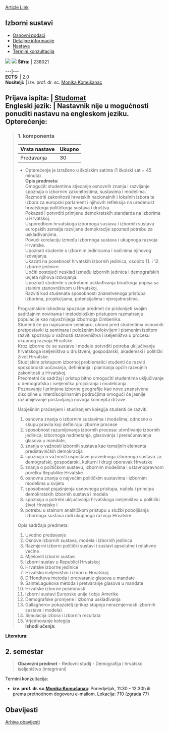 [Article Link](https://www.fhs.hr/predmet/izbsus)

## Izborni sustavi
  * [Osnovni podaci](https://www.fhs.hr/predmet/izbsus#v1id-523766_909460_1_0 "Osnovni podaci")
  * [Detaljne informacije](https://www.fhs.hr/predmet/izbsus#v1id-523766_909460_1_1 "Detaljne informacije")
  * [Nastava](https://www.fhs.hr/predmet/izbsus#v1id-523766_909460_1_2 "Nastava")
  * [Termini konzultacija](https://www.fhs.hr/predmet/izbsus#v1id-523766_909460_1_3 "Termini konzultacija")


[![](https://www.fhs.hr/img/flags/gif/hr.gif)](https://www.fhs.hr/predmet/izbsus) [![](https://www.fhs.hr/img/flags/gif/gb.gif)](https://www.fhs.hr/en/course/elesys)
**Šifra:** |  238021  
  
---|---  
**ECTS:** |  2.0   
**Nositelji:** |  izv. prof. dr. sc. [Monika Komušanac](https://www.fhs.hr/djelatnik/monika.komusanac)   
  
**Prijava ispita:** |  [Studomat](http://www.isvu.hr/studomat)  
**Engleski jezik:** |  Nastavnik nije u mogućnosti ponuditi nastavu na engleskom jeziku.   
**Opterećenje:**  
---  
> ### 1. komponenta
> | Vrsta nastave | Ukupno  
> ---|---  
> Predavanja | 30  
> * Opterećenje je izraženo u školskim satima (1 školski sat = 45 minuta)   
**Opis predmeta:**  
> Omogućiti studentima stjecanje osnovnih znanja i razvijanje spoznaja o izbornim zakonitostima, sustavima i modelima.  
>  Razmotriti zakonitosti hrvatskih nacionalnih i lokalnih izbora te izbora za europski parlament i njihovih refleksija na uređenost hrvatskoga političkoga sustava i društva.  
>  Pokazati i potvrditi primjenu demokratskih standarda na izborima u Hrvatskoj.   
>  Usporedbom hrvatskoga izbornoga sustava i izbornih sustava europskih zemalja razvijene demokracije spoznati potrebu za usklađivanjima.  
>  Povući korelaciju između izbornoga sustava i ukupnoga razvoja Hrvatske.  
>  Upoznati studente s izbornim jedinicama i načinima njihovog izdvajanja.  
>  Ukazati na posebnost hrvatskih izbornih jedinica, osobito 11. i 12. izborne jedinice.  
>  Uočiti postojeći nesklad između izbornih jedinica i demografskih uvjeta njihova izdvajanja.  
>  Upoznati studente s potrebom usklađivanja biračkoga popisa sa stalnim stanovništvom u Hrvatskoj.  
>  Razviti kod studenata sposobnosti znanstvenoga pristupa izborima, projekcijama, potencijalima i vjerojatnostima.  
>    
>  Programskim ishodima spoznaje predmet će pridonijeti svojim sadržajnim novinama i metodološkim pristupom razmatranja populacije kao najvažnijega izbornoga čimbenika.  
>  Studenti će po napisanom seminaru, obrani pred studentima osnovnih pretpostavki iz seminara i položenim kolokvijem i pismenim ispitom razviti spoznaju o važnosti stanovništva i iseljeništva u procesu ukupnog razvoja Hrvatske.  
>  Kroz izborne će se sustave i modele potvrditi potreba uključivanja hrvatskoga iseljeništva u društveni, gospodarski, akademski i politički život Hrvatske.  
>  Studijskim pristupom izbornoj problematici studenti će razviti sposobnosti uočavanja, definiranja i planiranja općih razvojnih zakonitosti u Hrvatskoj.  
>  Predmetni će sadržaj i pristup bitno omogućiti studentima uključivanje u demografska i iseljenička projiciranja i modeliranja.   
>  Poznavanje i primjena izborne geografije kao nove znanstvene discipline u interdisciplinarnim područjima omogući će jasnije razumijevanje postavljanja novoga koncepta države.  
>    
>  Uspješnim praćenjem i studiranjem kolegija studenti će razviti:  
>  1. osnovna znanja o izbornim sustavima i modelima, odnosno o skupu pravila koji definiraju izborne procese  
>  2. sposobnost razumijevanja izbornih procesa: utvrđivanje izbornih jedinica; izbornoga nadmetanja, glasovanja i preračunavanja glasova u mandate,  
>  3. znanja o važnosti izbornih sustava kao temeljnih elementa predstavničkih demokracija  
>  4. spoznaju o važnosti uspostave pravednoga izbornoga sustava za demografski, gospodarski, kulturni i drugi oporavak Hrvatske  
>  5. znanja o političkom sustavu, izbornim modelima i ustavnopravnom poretku Republike Hrvatske  
>  6. osnovna znanja o najvećim političkim sustavima i izbornim modelima u svijetu  
>  7. sposobnost pojašnjenja osnovnoga pristupa, načela i principa demokratskih izbornih sustava i modela  
>  8. spoznaju o potrebi uključivanja hrvatskoga iseljeništva u politički život Hrvatske i  
>  9. potrebu u stalnom analitičkom pristupu u službi poboljšanja izbornoga sustava radi ukupnoga razvoja Hrvatske.  
>    
>  Opis sadržaja predmeta:  
>  1. Uvodno predavanje  
>  2. Osnove izbornih sustava, modela i izbornih jedinica  
>  3. Razmjerni izborni politički sustavi i sustavi apsolutne i relativne većine   
>  4. Mješoviti izborni sustavi   
>  5. Izborni sustav u Republici Hrvatskoj   
>  6. Hrvatske izborne jedinice  
>  7. Hrvatsko iseljeništvo i izbori u Hrvatskoj  
>  8. D'Hondtova metoda i pretvaranje glasova u mandate   
>  9. SainteLaguëova metoda i pretvaranje glasova u mandate   
>  10. Hrvatske izborne posebnosti  
>  11. Izborni sustavi Europske unije i obje Amerike  
>  12. Demografske promjene i izborna usklađivanja  
>  13. Gallagherov pokazatelj (prikaz stupnja nerazmjernosti izbornih sustava i modela)  
>  14. Simulacija izbora i izbornih rezultata   
>  15. Vrjednovanje kolegija  
**Ishodi učenja:**  

  
**Literatura:**  

  
**2. semestar**  
---  
> **Obavezni predmet** - Redovni studij - Demografija i hrvatsko iseljeništvo (integrirani)  
>   
Termini konzultacija: 
  * **izv. prof. dr. sc.[Monika Komušanac](https://www.fhs.hr/djelatnik/monika.komusanac)**: 
Ponedjeljak, 11:30 - 12:30h ili prema prethodnom dogovoru e-mailom.
Lokacija: 710 (zgrada 77) 


## Obavijesti
[Arhiva obavijesti](https://www.fhs.hr/predmet/izbsus?@=21j07#news_122277 "Arhiva obavijesti")
